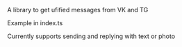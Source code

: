 A library to get ufified messages from VK and TG

Example in index.ts

Currently supports sending and replying with text or photo
